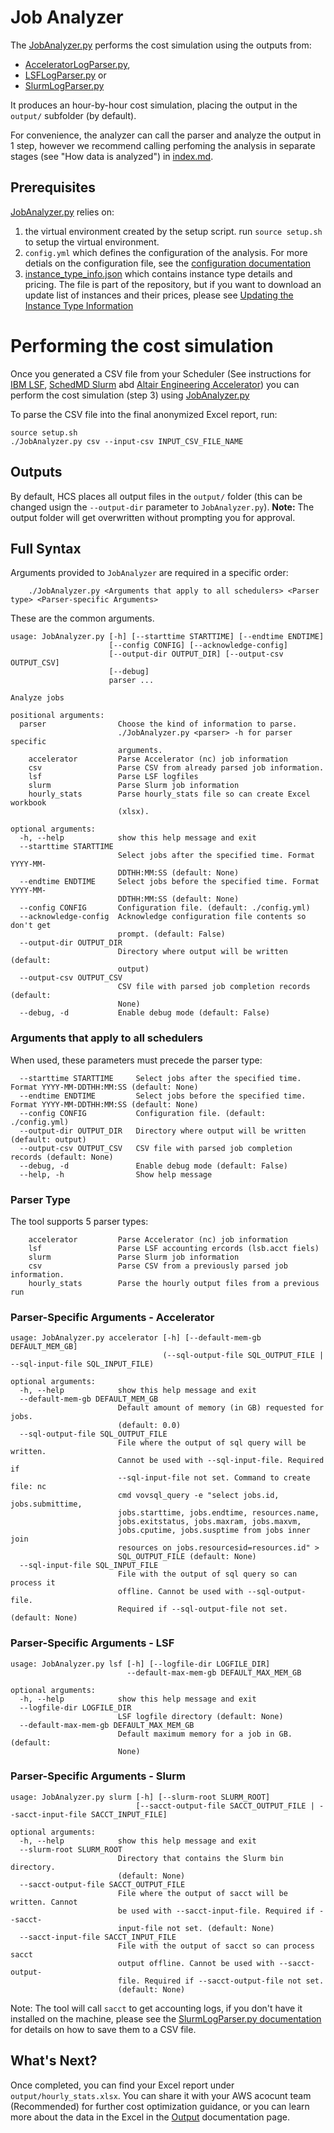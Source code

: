 # Job Analyzer

The [JobAnalyzer.py](https://github.com/aws-samples/hpc-cost-simulator/blob/main/JobAnalyzer.py) performs the cost simulation using the outputs from:

- [AcceleratorLogParser.py](https://github.com/aws-samples/hpc-cost-simulator/blob/main/AcceleratorLogParser.py), 
- [LSFLogParser.py](https://github.com/aws-samples/hpc-cost-simulator/blob/main/LSFLogParser.py) or 
- [SlurmLogParser.py](https://github.com/aws-samples/hpc-cost-simulator/blob/main/SlurmLogParser.py) 

It produces an hour-by-hour cost simulation, placing the output in the `output/` subfolder (by default).

For convenience, the analyzer can call the parser and analyze the output in 1 step, however we recommend calling perfoming the analysis in separate stages (see "How data is analyzed") in [index.md](index.md).

## Prerequisites

[JobAnalyzer.py](https://github.com/aws-samples/hpc-cost-simulator/blob/main/JobAnalyzer.py) relies on:

1. the virtual environment created by the setup script. run `source setup.sh` to setup the virtual environment.
2. `config.yml` which defines the configuration of the analysis. 
For more detials on the configuration file, see the [configuration documentation](config.md)
3. [instance_type_info.json](https://github.com/aws-samples/hpc-cost-simulator/blob/main/instance_type_info.json) which contains instance type details and pricing.
The file is part of the repository, but if you want to download an update list of instances and their prices, please see [Updating the Instance Type Information](UpdateInstanceDatabase.md)

# Performing the cost simulation
Once you generated a CSV file from your Scheduler (See instructions for [IBM LSF](LSFLogParser.md), [SchedMD Slurm](SlurmLogParser.md) abd [Altair Engineering Accelerator](AcceleratorLogParser.md)) you can perform the cost simulation (step 3) using [JobAnalyzer.py](https://github.com/aws-samples/hpc-cost-simulator/blob/main/JobAnalyzer.py)

To parse the CSV file into the final anonymized Excel report, run:
```
source setup.sh
./JobAnalyzer.py csv --input-csv INPUT_CSV_FILE_NAME
```

## Outputs

By default, HCS places all output files in the `output/` folder (this can be changed usign the `--output-dir` parameter to `JobAnalyzer.py`). 
**Note:** The output folder will get overwritten without prompting you for approval.

## Full Syntax
Arguments provided to `JobAnalyzer` are required in a specific order:

```
    ./JobAnalyzer.py <Arguments that apply to all schedulers> <Parser type> <Parser-specific Arguments>
```

These are the common arguments.

```
usage: JobAnalyzer.py [-h] [--starttime STARTTIME] [--endtime ENDTIME]
                      [--config CONFIG] [--acknowledge-config]
                      [--output-dir OUTPUT_DIR] [--output-csv OUTPUT_CSV]
                      [--debug]
                      parser ...

Analyze jobs

positional arguments:
  parser                Choose the kind of information to parse.
                        ./JobAnalyzer.py <parser> -h for parser specific
                        arguments.
    accelerator         Parse Accelerator (nc) job information
    csv                 Parse CSV from already parsed job information.
    lsf                 Parse LSF logfiles
    slurm               Parse Slurm job information
    hourly_stats        Parse hourly_stats file so can create Excel workbook
                        (xlsx).

optional arguments:
  -h, --help            show this help message and exit
  --starttime STARTTIME
                        Select jobs after the specified time. Format YYYY-MM-
                        DDTHH:MM:SS (default: None)
  --endtime ENDTIME     Select jobs before the specified time. Format YYYY-MM-
                        DDTHH:MM:SS (default: None)
  --config CONFIG       Configuration file. (default: ./config.yml)
  --acknowledge-config  Acknowledge configuration file contents so don't get
                        prompt. (default: False)
  --output-dir OUTPUT_DIR
                        Directory where output will be written (default:
                        output)
  --output-csv OUTPUT_CSV
                        CSV file with parsed job completion records (default:
                        None)
  --debug, -d           Enable debug mode (default: False)
```

### Arguments that apply to all schedulers

When used, these parameters must precede the parser type:

```
  --starttime STARTTIME     Select jobs after the specified time. Format YYYY-MM-DDTHH:MM:SS (default: None)
  --endtime ENDTIME         Select jobs before the specified time. Format YYYY-MM-DDTHH:MM:SS (default: None)
  --config CONFIG           Configuration file. (default: ./config.yml)
  --output-dir OUTPUT_DIR   Directory where output will be written (default: output)
  --output-csv OUTPUT_CSV   CSV file with parsed job completion records (default: None)
  --debug, -d               Enable debug mode (default: False)
  --help, -h                Show help message
```

###  Parser Type

The tool supports 5 parser types:

```
    accelerator         Parse Accelerator (nc) job information
    lsf                 Parse LSF accounting ercords (lsb.acct fiels)
    slurm               Parse Slurm job information
    csv                 Parse CSV from a previously parsed job information.
    hourly_stats        Parse the hourly output files from a previous run
```

### Parser-Specific Arguments - Accelerator

```
usage: JobAnalyzer.py accelerator [-h] [--default-mem-gb DEFAULT_MEM_GB]
                                  (--sql-output-file SQL_OUTPUT_FILE | --sql-input-file SQL_INPUT_FILE)

optional arguments:
  -h, --help            show this help message and exit
  --default-mem-gb DEFAULT_MEM_GB
                        Default amount of memory (in GB) requested for jobs.
                        (default: 0.0)
  --sql-output-file SQL_OUTPUT_FILE
                        File where the output of sql query will be written.
                        Cannot be used with --sql-input-file. Required if
                        --sql-input-file not set. Command to create file: nc
                        cmd vovsql_query -e "select jobs.id, jobs.submittime,
                        jobs.starttime, jobs.endtime, resources.name,
                        jobs.exitstatus, jobs.maxram, jobs.maxvm,
                        jobs.cputime, jobs.susptime from jobs inner join
                        resources on jobs.resourcesid=resources.id" >
                        SQL_OUTPUT_FILE (default: None)
  --sql-input-file SQL_INPUT_FILE
                        File with the output of sql query so can process it
                        offline. Cannot be used with --sql-output-file.
                        Required if --sql-output-file not set. (default: None)
```

### Parser-Specific Arguments - LSF

```
usage: JobAnalyzer.py lsf [-h] [--logfile-dir LOGFILE_DIR]
                          --default-max-mem-gb DEFAULT_MAX_MEM_GB

optional arguments:
  -h, --help            show this help message and exit
  --logfile-dir LOGFILE_DIR
                        LSF logfile directory (default: None)
  --default-max-mem-gb DEFAULT_MAX_MEM_GB
                        Default maximum memory for a job in GB. (default:
                        None)
```

### Parser-Specific Arguments - Slurm

```
usage: JobAnalyzer.py slurm [-h] [--slurm-root SLURM_ROOT]
                            [--sacct-output-file SACCT_OUTPUT_FILE | --sacct-input-file SACCT_INPUT_FILE]

optional arguments:
  -h, --help            show this help message and exit
  --slurm-root SLURM_ROOT
                        Directory that contains the Slurm bin directory.
                        (default: None)
  --sacct-output-file SACCT_OUTPUT_FILE
                        File where the output of sacct will be written. Cannot
                        be used with --sacct-input-file. Required if --sacct-
                        input-file not set. (default: None)
  --sacct-input-file SACCT_INPUT_FILE
                        File with the output of sacct so can process sacct
                        output offline. Cannot be used with --sacct-output-
                        file. Required if --sacct-output-file not set.
                        (default: None)
```

Note: The tool will call `sacct` to get accounting logs, if you don't have it installed on the machine, please see the [SlurmLogParser.py documentation](SlurmLogParser.md) for details on how to save them to a CSV file.


## What's Next?
Once completed, you can find your Excel report under `output/hourly_stats.xlsx`. You can share it with your AWS acocunt team (Recommended) for further cost optimization guidance, or you can learn more about the data in the Excel in the [Output](Output.md) documentation page.